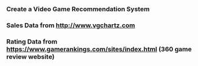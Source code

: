 ### Create a Video Game Recommendation System
### Sales Data from http://www.vgchartz.com 
### Rating Data from https://www.gamerankings.com/sites/index.html (360 game review website)
### 
